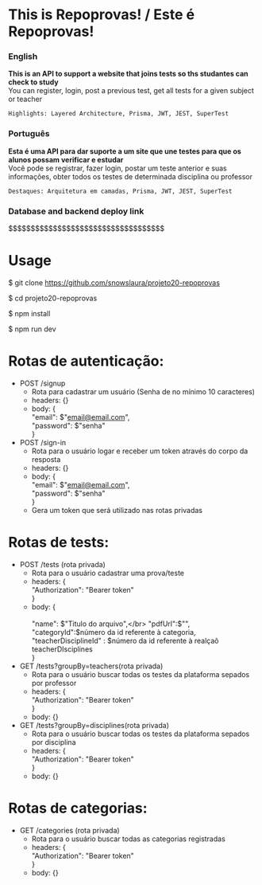 <h1>This is Repoprovas!  /  Este é Repoprovas!</h1>

<h3>English</h3>
<b>This is an API to support a website that joins tests so ths studantes can check to study</b></br>
You can register, login, post a previous test, get all tests for a given subject or teacher</br>


```Highlights: Layered Architecture, Prisma, JWT, JEST, SuperTest```
<h3>Português</h3>
<b>Esta é uma API para dar suporte a um site que une testes para que os alunos possam verificar e estudar</b></br>
Você pode se registrar, fazer login, postar um teste anterior e suas informações, obter todos os testes de determinada disciplina ou professor</br>


```Destaques: Arquitetura em camadas, Prisma, JWT, JEST, SuperTest```

<h3>Database and backend deploy link</h3>
$$$$$$$$$$$$$$$$$$$$$$$$$$$$$$$$$$$

# Usage </br>
$ git clone https://github.com/snowslaura/projeto20-repoprovas

$ cd projeto20-repoprovas

$ npm install

$ npm run dev



# Rotas de autenticação:

- POST /signup</br>
    - Rota para cadastrar um usuário (Senha de no mínimo 10 caracteres)</br>
    - headers: {}</br>
    - body: {</br>
        "email": $"email@email.com",</br>
        "password": $"senha"</br>
    }
- POST /sign-in</br>
    - Rota para o usuário logar e receber um token através do corpo da resposta</br>
    - headers: {}</br>
    - body: {</br>
        "email": $"email@email.com",</br>
        "password": $"senha"</br>
    }</br>
    - Gera um token que será utilizado nas rotas privadas</br>
    
# Rotas de tests:

- POST /tests (rota privada)</br>
    - Rota para o usuário cadastrar uma prova/teste</br>
    - headers: {</br>
        "Authorization": "Bearer token"</br>
    }</br>
    - body: {</br>      
      "name": $"Titulo do arquivo",</br>
      "pdfUrl":$"<url do arquivo em pdf>",</br>
      "categoryId":$número da id referente à categoria,</br>
      "teacherDisciplineId" : $número da id referente à realçaõ teacherDIsciplines</br>
    }</br>
- GET /tests?groupBy=teachers(rota privada)</br>
    - Rota para o usuário buscar todas os testes da plataforma sepados por professor</br>
    - headers: {</br>
        "Authorization": "Bearer token"</br>
    }</br>
    - body: {}</br>    
- GET /tests?groupBy=disciplines(rota privada)</br>
    - Rota para o usuário buscar todas os testes da plataforma sepados por disciplina</br>
    - headers: {</br>
        "Authorization": "Bearer token"</br>
    }</br>
    - body: {}</br>
    
# Rotas de categorias:

- GET /categories (rota privada)</br>
    - Rota para o usuário buscar todas as categorias registradas</br>
    - headers: {</br>
        "Authorization": "Bearer token"</br>
    }</br>
    - body: {}</br>
